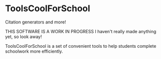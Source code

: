 # ToolsCoolForSchool
Citation generators and more!

THIS SOFTWARE IS A WORK IN PROGRESS
I haven't really made anything yet, so look away!

ToolsCoolForSchool is a set of convenient tools to help students complete schoolwork more efficiently.
